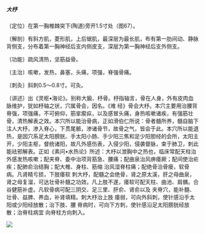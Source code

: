 ##### 大杼

〔定位〕在第一胸椎棘突下(陶道)旁开1.5寸处（图67）。

〔解剖〕有斜方肌，菱形肌，上后锯肌，最深层为最长肌，布有第一肋间动、静脉背侧支，分布着第一胸神经后支内侧皮支，深层为第一胸神经后支外侧支。

〔功能〕疏风清热，坚筋益骨。

〔主治〕咳嗽，发热，鼻塞，头痛，项强，脊强骨痛。

〔刺灸〕斜刺0.5〜0.8寸。可灸。

〔讲述〕出《灵枢•海论》。别称大腧、杼骨。杼指轴言，骨在人身，外有皮肉血脉维护，犹如杼轴之状，穴属骨会，因名。《难 经》骨会大杼。本穴主要用治腰背脊强，项强痛，不可俯仰，筋挛瘈疭，以及感冒头痛，身热咳嗽诸疾，有强筋壮骨，清热解表之效。本穴所以能治骨病，正如滑伯仁所说：骨者髓所养，髓自脑下注人大杼，渗入脊心，下贯尾骶，渗诸骨节，故骨之气，皆会于此。本穴所以能退热，是因穴系足太阳膀胱、手太阳小肠、手少阳三焦和足少阳胆经的会所，太阳主开，少阳主枢，督统诸阳，故凡外感伤表，入侵少阳，侵袭督脉，束于肺卫，刺此能祛邪解表。正如《素问•水热论》所述：大杼以泄胸中之热也，临床常配天柱治外感发热咳嗽；配夹脊、委中治项背筋急、腰痛；配曲泉治风痹痿厥；配间使治疟疾；配肺俞治结胸；配大椎、身柱、筋缩 治风湿脊柱痛；配绝骨治骨瘘，软骨病。凡肾精亏损，下肢痿软 刺大杼，配髓之会绝骨，肾之原太溪，肝之母曲泉，肾之母复溜，可达壮骨补髓之功效。凡上肢不遂，痿软可配天柱、曲池、肩髃。合谷健筋补虚。凡软骨病可配三阴交、足三里、肝俞、肾俞以及 夹脊穴，能补髓、壮骨、益脾、养血，补肾填精。刺大杼治上肢 痿弱，可向外斜刺，使针感沿手太阳或少阳经放散；治下肢、腰 脊病时，可向下方刺，使针感沿足太阳膀胱经放散；治脊柱病宜 向脊柱方向刺入。

![](img/图67.jpg)
